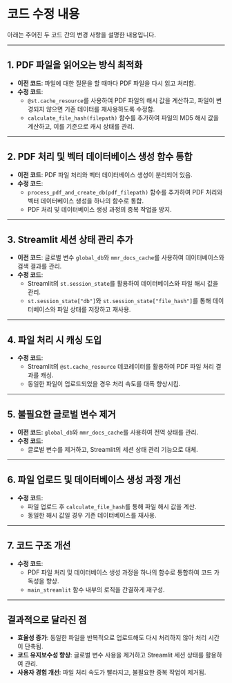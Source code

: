 # 코드 수정 내용

아래는 주어진 두 코드 간의 변경 사항을 설명한 내용입니다.

---

## 1. PDF 파일을 읽어오는 방식 최적화
- **이전 코드**: 파일에 대한 질문을 할 때마다 PDF 파일을 다시 읽고 처리함.
- **수정 코드**:
  - `@st.cache_resource`를 사용하여 PDF 파일의 해시 값을 계산하고, 파일이 변경되지 않으면 기존 데이터를 재사용하도록 수정함.
  - `calculate_file_hash(filepath)` 함수를 추가하여 파일의 MD5 해시 값을 계산하고, 이를 기준으로 캐시 상태를 관리.

---

## 2. PDF 처리 및 벡터 데이터베이스 생성 함수 통합
- **이전 코드**: PDF 파일 처리와 벡터 데이터베이스 생성이 분리되어 있음.
- **수정 코드**:
  - `process_pdf_and_create_db(pdf_filepath)` 함수를 추가하여 PDF 처리와 벡터 데이터베이스 생성을 하나의 함수로 통합.
  - PDF 처리 및 데이터베이스 생성 과정의 중복 작업을 방지.

---

## 3. Streamlit 세션 상태 관리 추가
- **이전 코드**: 글로벌 변수 `global_db`와 `mmr_docs_cache`를 사용하여 데이터베이스와 검색 결과를 관리.
- **수정 코드**:
  - Streamlit의 `st.session_state`를 활용하여 데이터베이스와 파일 해시 값을 관리.
  - `st.session_state["db"]`와 `st.session_state["file_hash"]`를 통해 데이터베이스와 파일 상태를 저장하고 재사용.

---

## 4. 파일 처리 시 캐싱 도입
- **수정 코드**:
  - Streamlit의 `@st.cache_resource` 데코레이터를 활용하여 PDF 파일 처리 결과를 캐싱.
  - 동일한 파일이 업로드되었을 경우 처리 속도를 대폭 향상시킴.

---

## 5. 불필요한 글로벌 변수 제거
- **이전 코드**: `global_db`와 `mmr_docs_cache`를 사용하여 전역 상태를 관리.
- **수정 코드**:
  - 글로벌 변수를 제거하고, Streamlit의 세션 상태 관리 기능으로 대체.

---

## 6. 파일 업로드 및 데이터베이스 생성 과정 개선
- **수정 코드**:
  - 파일 업로드 후 `calculate_file_hash`를 통해 파일 해시 값을 계산.
  - 동일한 해시 값일 경우 기존 데이터베이스를 재사용.

---

## 7. 코드 구조 개선
- **수정 코드**:
  - PDF 파일 처리 및 데이터베이스 생성 과정을 하나의 함수로 통합하여 코드 가독성을 향상.
  - `main_streamlit` 함수 내부의 로직을 간결하게 재구성.

---

## 결과적으로 달라진 점
- **효율성 증가**: 동일한 파일을 반복적으로 업로드해도 다시 처리하지 않아 처리 시간이 단축됨.
- **코드 유지보수성 향상**: 글로벌 변수 사용을 제거하고 Streamlit 세션 상태를 활용하여 관리.
- **사용자 경험 개선**: 파일 처리 속도가 빨라지고, 불필요한 중복 작업이 제거됨.
